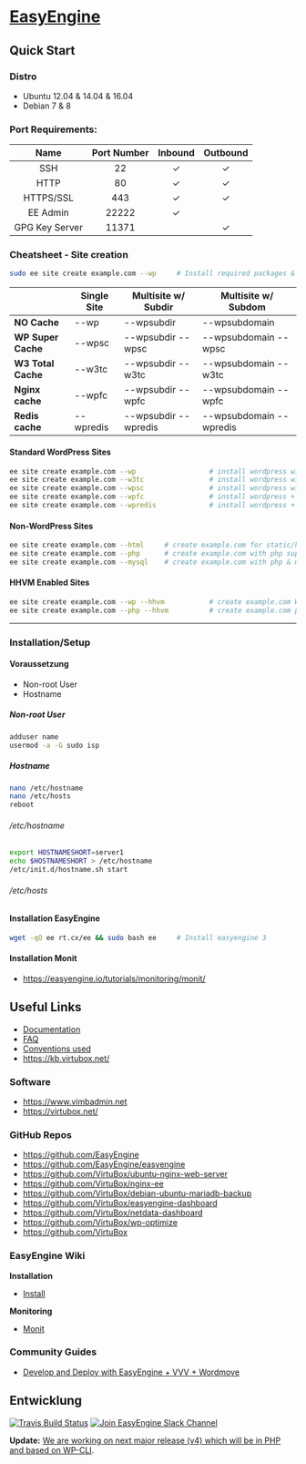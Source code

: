 # [EasyEngine](https://easyengine.io/)

## Quick Start

### Distro

- Ubuntu 12.04 & 14.04 & 16.04
- Debian 7 & 8

### Port Requirements:

| Name  | Port Number | Inbound | Outbound  |
|:-----:|:-----------:|:-------:|:---------:|
|SSH    |22           | ✓       |✓          |
|HTTP    |80           | ✓       |✓          |
|HTTPS/SSL    |443           | ✓       |✓          |
|EE Admin    |22222           | ✓       |          |
|GPG Key Server    |11371           |        |✓          |

### Cheatsheet - Site creation

```bash
sudo ee site create example.com --wp     # Install required packages & setup WordPress on example.com
```

|                    |  Single Site  | 	Multisite w/ Subdir  |	Multisite w/ Subdom     |
|--------------------|---------------|-----------------------|--------------------------|
| **NO Cache**       |  --wp         |	--wpsubdir           |	--wpsubdomain           |
| **WP Super Cache** |	--wpsc       |	--wpsubdir --wpsc    |  --wpsubdomain --wpsc    |
| **W3 Total Cache** |  --w3tc       |	--wpsubdir --w3tc    |  --wpsubdomain --w3tc    |
| **Nginx cache**    |  --wpfc       |  --wpsubdir --wpfc    |  --wpsubdomain --wpfc    |
| **Redis cache**    |  --wpredis    |  --wpsubdir --wpredis |  --wpsubdomain --wpredis |

#### Standard WordPress Sites

```bash
ee site create example.com --wp                  # install wordpress without any page caching
ee site create example.com --w3tc                # install wordpress with w3-total-cache plugin
ee site create example.com --wpsc                # install wordpress with wp-super-cache plugin
ee site create example.com --wpfc                # install wordpress + nginx fastcgi_cache
ee site create example.com --wpredis             # install wordpress + nginx redis_cache
```

#### Non-WordPress Sites

```bash
ee site create example.com --html     # create example.com for static/html sites
ee site create example.com --php      # create example.com with php support
ee site create example.com --mysql    # create example.com with php & mysql support
```

#### HHVM Enabled Sites

```bash
ee site create example.com --wp --hhvm           # create example.com WordPress site with HHVM support
ee site create example.com --php --hhvm          # create example.com php site with HHVM support
```


---


### Installation/Setup

#### Voraussetzung

* Non-root User
* Hostname 

##### Non-root User

```bash
adduser name
usermod -a -G sudo isp
```

##### Hostname

```bash
nano /etc/hostname
nano /etc/hosts
reboot
```

###### /etc/hostname

```bash
export HOSTNAMESHORT=server1
echo $HOSTNAMESHORT > /etc/hostname
/etc/init.d/hostname.sh start
```

###### /etc/hosts

#### Installation EasyEngine

```bash
wget -qO ee rt.cx/ee && sudo bash ee     # Install easyengine 3
```

#### Installation Monit

- https://easyengine.io/tutorials/monitoring/monit/

## Useful Links

- [Documentation](https://easyengine.io/docs/)
- [FAQ](https://easyengine.io/faq/)
- [Conventions used](https://easyengine.io/wordpress-nginx/tutorials/conventions/)
- https://kb.virtubox.net/

### Software

- https://www.vimbadmin.net
- https://virtubox.net/

### GitHub Repos

- https://github.com/EasyEngine
- https://github.com/EasyEngine/easyengine
- https://github.com/VirtuBox/ubuntu-nginx-web-server
- https://github.com/VirtuBox/nginx-ee
- https://github.com/VirtuBox/debian-ubuntu-mariadb-backup
- https://github.com/VirtuBox/easyengine-dashboard
- https://github.com/VirtuBox/netdata-dashboard
- https://github.com/VirtuBox/wp-optimize
- https://github.com/VirtuBox

### EasyEngine Wiki

**Installation**

- [Install](https://easyengine.io/docs/install/)

**Monitoring**

- [Monit](https://easyengine.io/tutorials/monitoring/monit/)

### Community Guides
- [Develop and Deploy with EasyEngine + VVV + Wordmove](https://github.com/joeguilmette/ee-vvv-wordmove)

## Entwicklung

[![Travis Build Status](https://travis-ci.org/EasyEngine/easyengine.svg)](https://travis-ci.org/EasyEngine/easyengine) [![Join EasyEngine Slack Channel](http://slack.easyengine.io/badge.svg)](http://slack.easyengine.io/)

**Update:** [We are working on next major release (v4) which will be in PHP and based on WP-CLI](https://easyengine.io/blog/easyengine-v4-development-begins/).
